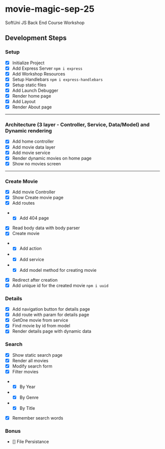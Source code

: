# movie-magic-sep-25

SoftUni JS Back End Course Workshop

## Development Steps

### Setup

-  [x] Initialize Project
-  [x] Add Express Server `npm i express`
-  [x] Add Workshop Resources
-  [x] Setup Handlebars `npm i express-handlebars`
-  [x] Setup static files
-  [x] Add Launch Debugger
-  [x] Render home page
-  [x] Add Layout
-  [x] Render About page

---

### Architecture (3 layer - Controller, Service, Data/Model) and Dynamic rendering

-  [x] Add home controller
-  [x] Add movie data layer
-  [x] Add movie service
-  [x] Render dynamic movies on home page
-  [x] Show no movies screen

---

### Create Movie

-  [x] Add movie Controller
-  [x] Show Create movie page
-  [x] Add routes
-  -  [x] Add 404 page
-  [x] Read body data with body parser
-  [x] Create movie
-  -  [x] Add action
-  -  [x] Add service
-  -  [x] Add model method for creating movie
-  [x] Redirect after creation
-  [x] Add unique id for the created movie `npm i uuid`

### Details

-  [x] Add navigation button for details page
-  [x] Add route with param for details page
-  [x] GetOne movie from service
-  [x] Find movie by id from model
-  [x] Render details page with dynamic data

### Search

-  [x] Show static search page
-  [x] Render all movies
-  [x] Modify search form
-  [x] Filter movies
-  -  [x] By Year
-  -  [x] By Genre
-  -  [x] By Title
-  [x] Remember search words

### Bonus

-  [] File Persistance
